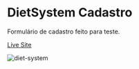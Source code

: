 # DietSystem Cadastro
Formulário de cadastro feito para teste.

[Live Site](https://padawandr.github.io/diet-system-test/src/)

![diet-system](https://user-images.githubusercontent.com/48874386/129886339-ec189d9e-3dcb-49f8-a145-c6e25448de3a.png)
